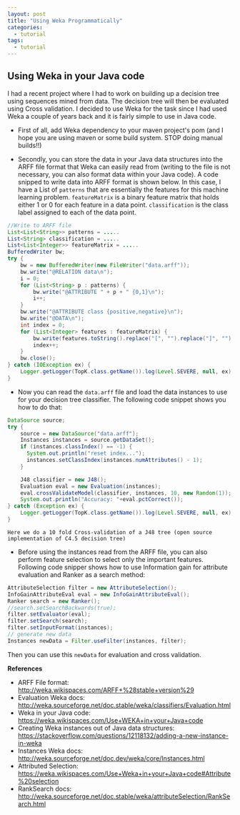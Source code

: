 ```yaml
---
layout: post
title: "Using Weka Programmatically"
categories:
  - tutorial
tags:
  - tutorial
---
```


## Using Weka in your Java code
I had a recent project where I had to work on building up a decision tree using sequences mined from data. The decision tree will then be evaluated using Cross validation. I decided to use Weka for the task since I had used Weka a couple of years back and it is fairly simple to use in Java code.

- First of all, add Weka dependency to your maven project's pom (and I hope you are using maven or some build system. STOP doing manual builds!!)


- Secondly, you can store the data in your Java data structures into the ARFF file format that Weka can easily read from (writing to the file is not necessary, you can also format data within your Java code). A code snipped to write data into ARFF format is shown below. In this case, I have a List of `patterns` that are essentially the features for this machine learning problem. `featureMatrix` is a binary feature matrix that holds either 1 or 0 for each feature in a data point. `classification` is the class label assigned to each of the data point.

``` Java
//Write to ARFF file
List<List<String>> patterns = .....
List<String> classification = .....
List<List<Integer>> featureMatrix = .....
BufferedWriter bw;
try {
    bw = new BufferedWriter(new FileWriter("data.arff"));
    bw.write("@RELATION data\n");
    i = 0;
    for (List<String> p : patterns) {
        bw.write("@ATTRIBUTE " + p + " {0,1}\n");
        i++;
    }
    bw.write("@ATTRIBUTE class {positive,negative}\n");
    bw.write("@DATA\n");
    int index = 0;
    for (List<Integer> features : featureMatrix) {
        bw.write(features.toString().replace("[", "").replace("]", "").replaceAll(" ", "") + "," + classification.get(index) + "\n");
        index++;
    }
    bw.close();
} catch (IOException ex) {
    Logger.getLogger(TopK.class.getName()).log(Level.SEVERE, null, ex);
}
```

- Now you can read the `data.arff` file and load the data instances to use for your decision tree classifier. The following code snippet shows you how to do that:
``` Java
DataSource source;
try {
    source = new DataSource("data.arff");
    Instances instances = source.getDataSet();
    if (instances.classIndex() == -1) {
      System.out.println("reset index...");
      instances.setClassIndex(instances.numAttributes() - 1);
    }

    J48 classifier = new J48();
    Evaluation eval = new Evaluation(instances);
    eval.crossValidateModel(classifier, instances, 10, new Random(1));
    System.out.println("Accuracy: "+eval.pctCorrect());
} catch (Exception ex) {
    Logger.getLogger(TopK.class.getName()).log(Level.SEVERE, null, ex);
}
```

    Here we do a 10 fold Cross-validation of a J48 tree (open source implementation of C4.5 decision tree)

- Before using the instances read from the ARFF file, you can also perform feature selection to select only the important features. Following code snipper shows how to use Information gain for attribute evaluation and Ranker as a search method:

``` Java
AttributeSelection filter = new AttributeSelection();  
InfoGainAttributeEval eval = new InfoGainAttributeEval();
Ranker search = new Ranker();
//search.setSearchBackwards(true);
filter.setEvaluator(eval);
filter.setSearch(search);
filter.setInputFormat(instances);
// generate new data
Instances newData = Filter.useFilter(instances, filter);
```

   Then you can use this `newData` for evaluation and cross validation.

**References**
- ARFF File format: http://weka.wikispaces.com/ARFF+%28stable+version%29
- Evaluation Weka docs: http://weka.sourceforge.net/doc.stable/weka/classifiers/Evaluation.html
- Weka in your Java code: https://weka.wikispaces.com/Use+WEKA+in+your+Java+code
- Creating Weka instances out of Java data structures:
https://stackoverflow.com/questions/12118132/adding-a-new-instance-in-weka
- Instances Weka docs: http://weka.sourceforge.net/doc.dev/weka/core/Instances.html
- Attributed Selection: https://weka.wikispaces.com/Use+Weka+in+your+Java+code#Attribute%20selection
- RankSearch docs: http://weka.sourceforge.net/doc.stable/weka/attributeSelection/RankSearch.html
